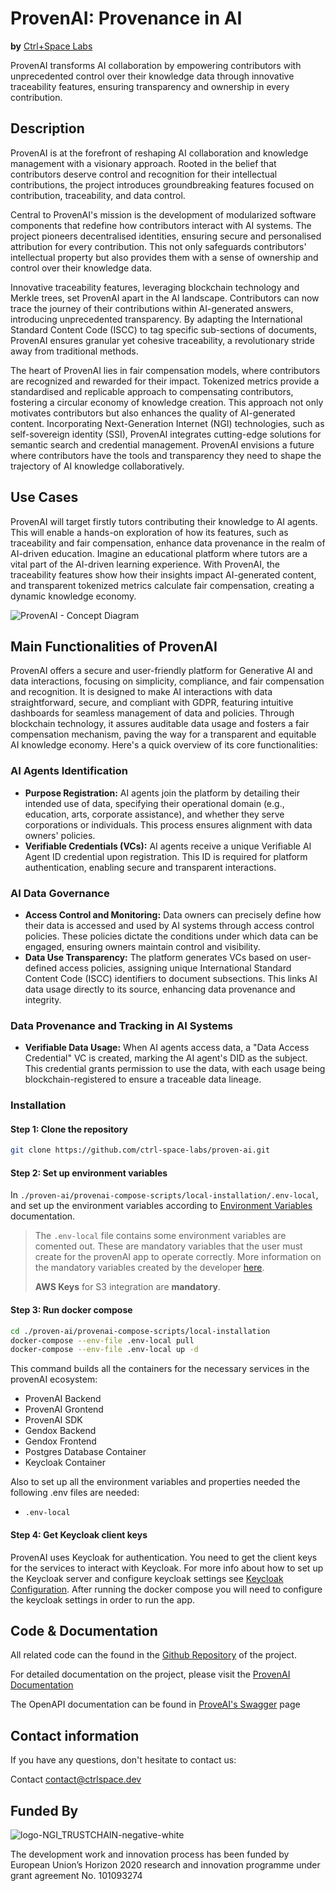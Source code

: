 # ProvenAI: Provenance in AI
**by** [Ctrl+Space Labs](https://www.ctrlspace.dev/)

ProvenAI transforms AI collaboration by empowering contributors with unprecedented control over their knowledge data through innovative traceability features, ensuring transparency and ownership in every contribution.

## Description 
ProvenAI is at the forefront of reshaping AI collaboration and knowledge management with a visionary approach. Rooted in the belief that contributors deserve control and recognition for their intellectual contributions, the project introduces groundbreaking features focused on contribution, traceability, and data control.

Central to ProvenAI's mission is the development of modularized software components that redefine how contributors interact with AI systems. The project pioneers decentralised identities, ensuring secure and personalised attribution for every contribution. This not only safeguards contributors' intellectual property but also provides them with a sense of ownership and control over their knowledge data.

Innovative traceability features, leveraging blockchain technology and Merkle trees, set ProvenAI apart in the AI landscape. Contributors can now trace the journey of their contributions within AI-generated answers, introducing unprecedented transparency. By adapting the International Standard Content Code (ISCC) to tag specific sub-sections of documents, ProvenAI ensures granular yet cohesive traceability, a revolutionary stride away from traditional methods.

The heart of ProvenAI lies in fair compensation models, where contributors are recognized and rewarded for their impact. Tokenized metrics provide a standardised and replicable approach to compensating contributors, fostering a circular economy of knowledge creation. This approach not only motivates contributors but also enhances the quality of AI-generated content.
Incorporating Next-Generation Internet (NGI) technologies, such as self-sovereign identity (SSI), ProvenAI integrates cutting-edge solutions for semantic search and credential management. ProvenAI envisions a future where contributors have the tools and transparency they need to shape the trajectory of AI knowledge collaboratively.

## Use Cases 

ProvenAI will target firstly tutors contributing their knowledge to AI agents. This will enable a hands-on exploration of how its features, such as traceability and fair compensation, enhance data provenance in the realm of AI-driven education. 
Imagine an educational platform where tutors are a vital part of the AI-driven learning experience. With ProvenAI, the traceability features show how their insights impact AI-generated content, and transparent tokenized metrics calculate fair compensation, creating a dynamic knowledge economy. 

![ProvenAI - Concept Diagram](https://github.com/ctrl-space-labs/proven-ai/assets/75636288/48b27e74-3674-49f7-b12c-77ed92c73011)

## Main Functionalities of ProvenAI
ProvenAI offers a secure and user-friendly platform for Generative AI and data interactions, focusing on simplicity, compliance, and fair compensation and recognition. It is designed to make AI interactions with data straightforward, secure, and compliant with GDPR, featuring intuitive dashboards for seamless management of data and policies. Through blockchain technology, it assures auditable data usage and fosters a fair compensation mechanism, paving the way for a transparent and equitable AI knowledge economy.
Here's a quick overview of its core functionalities:

### AI Agents Identification
- **Purpose Registration:** AI agents join the platform by detailing their intended use of data, specifying their operational domain (e.g., education, arts, corporate assistance), and whether they serve corporations or individuals. This process ensures alignment with data owners' policies.
- **Verifiable Credentials (VCs):** AI agents receive a unique Verifiable AI Agent ID credential upon registration. This ID is required for platform authentication, enabling secure and transparent interactions.
### AI Data Governance
- **Access Control and Monitoring:** Data owners can precisely define how their data is accessed and used by AI systems through access control policies. These policies dictate the conditions under which data can be engaged, ensuring owners maintain control and visibility.
- **Data Use Transparency:** The platform generates VCs based on user-defined access policies, assigning unique International Standard Content Code (ISCC) identifiers to document subsections. This links AI data usage directly to its source, enhancing data provenance and integrity.
### Data Provenance and Tracking in AI Systems
- **Verifiable Data Usage:** When AI agents access data, a "Data Access Credential" VC is created, marking the AI agent's DID as the subject. This credential grants permission to use the data, with each usage being blockchain-registered to ensure a traceable data lineage.

### Installation

#### Step 1: Clone the repository
```bash
git clone https://github.com/ctrl-space-labs/proven-ai.git
```

#### Step 2: Set up environment variables

In `./proven-ai/provenai-compose-scripts/local-installation/.env-local`, and set up the environment variables according to [Environment Variables](https://ctrl-space-labs.github.io/proven-ai/docs/Getting%20Started/Environment-Variables) documentation.


>The `.env-local` file contains some environment variables are comented out. These are mandatory variables that the user must create for the provenAI app to operate correctly. More information on the mandatory variables created by the developer [here](../Getting%20Started/Environment-Variables#mandatory-environment-variables).
> 
> **AWS Keys** for S3 integration are **mandatory**.


#### Step 3: Run docker compose
```bash
cd ./proven-ai/provenai-compose-scripts/local-installation
docker-compose --env-file .env-local pull
docker-compose --env-file .env-local up -d
```

This command builds all the containers for the necessary services in the provenAI ecosystem:
- ProvenAI Backend
- ProvenAI Grontend
- ProvenAI SDK
- Gendox Backend
- Gendox Frontend
- Postgres Database Container
- Keycloak Container

Also to set up all the environment variables and properties needed the following .env files are needed:
- `.env-local`

#### Step 4: Get Keycloak client keys

ProvenAI uses Keycloak for authentication. You need to get the client keys for the services to interact with Keycloak. For more info about how to set up the Keycloak server and configure keycloak settings see [Keycloak Configuration](https://ctrl-space-labs.github.io/proven-ai/docs/Getting%20Started/Keycloak-Configuration). After running the docker compose you will need to configure the keycloak settings in order to run the app.



## Code & Documentation
All related code can the found in the [Github Repository](https://github.com/ctrl-space-labs/proven-ai) of the project. 

For detailed documentation on the project, please visit the [ProvenAI Documentation](https://ctrl-space-labs.github.io/proven-ai/)

The OpenAPI documentation can be found in [ProveAI's Swagger](https://dev.proven-ai.ctrlspace.dev/proven-ai/api/v1/swagger-ui/index.html#/) page

## Contact information
If you have any questions, don't hesitate to contact us:


Contact [contact@ctrlspace.dev](mailto:contact@ctrlspace.dev)

## Funded By
![logo-NGI_TRUSTCHAIN-negative-white](https://github.com/ctrl-space-labs/proven-ai/assets/75636288/e2e36cd5-2ed0-46d2-a131-2bfc4a36f971)


The development work and innovation process has been funded by European Union’s Horizon 2020 research and innovation programme under grant agreement No. 101093274
